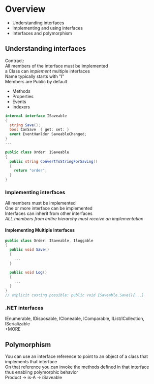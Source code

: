 # Overview

- Understanding interfaces
- Implementing and using interfaces
- Interfaces and polymorphism

## Understanding interfaces

Contract:  
All members of the interface must be implemented  
a Class can _implement_ multiple interfaces  
Name typically starts with "I"  
Members are Public by default

- Methods
- Properties
- Events
- Indexers

```c#
internal interface ISaveable
{
  string Save();
  bool CanSave  { get: set: }
  event EventHanlder SaveableChanged;
}
---

public class Order: ISaveable
{
  public string ConvertToStringForSaving()
  {
    return "order";
  }
}
```

### Implementing interfaces

All members must be implemented  
One or more interface can be implemented  
Interfaces can inherit from other interfaces  
_ALL members from entire hierarchy must receive an implementation_

#### Implementing Multiple Interfaces

```c#
public class Order: ISaveable, Iloggable
{
  public void Save()
  {
    ...
  }

  public void Log()
  {
    ...
  }
}
// explicit casting possible: public void ISaveable.Save(){...}
```

### .NET interfaces

IEnumerable, IDisposable, ICloneable, IComparable, IList/ICollection, ISerializable  
+MORE

## Polymorphism

You can use an interface reference to point to an object of a class that implements that interface  
On that reference you can invoke the methods defined in that interface  
thus enabling polymorphic behavior  
Product -> is-A -> iSaveable
